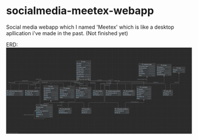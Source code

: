 # socialmedia-meetex-webapp
Social media webapp which I named 'Meetex' which is like a desktop apllication i've made in the past. (Not finished yet)

ERD:
![view App](/images/erd.png)

